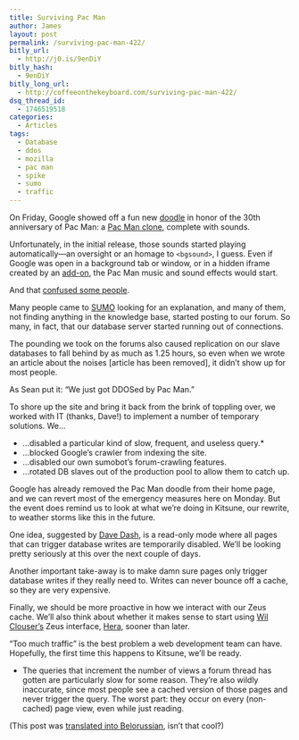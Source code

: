 ```yaml
---
title: Surviving Pac Man
author: James
layout: post
permalink: /surviving-pac-man-422/
bitly_url:
  - http://j0.is/9enDiY
bitly_hash:
  - 9enDiY
bitly_long_url:
  - http://coffeeonthekeyboard.com/surviving-pac-man-422/
dsq_thread_id:
  - 1746519518
categories:
  - Articles
tags:
  - Database
  - ddos
  - mozilla
  - pac man
  - spike
  - sumo
  - traffic
---
```

On Friday, Google showed off a fun new [doodle][1] in honor of the 30th anniversary of Pac Man: a [Pac Man clone][2], complete with sounds.

Unfortunately, in the initial release, those sounds started playing automatically—an oversight or an homage to `<bgsound>`, I guess. Even if Google was open in a background tab or window, or in a hidden iframe created by an [add-on][3], the Pac Man music and sound effects would start.

And that [confused some people][4].

Many people came to [SUMO][5] looking for an explanation, and many of them, not finding anything in the knowledge base, started posting to our forum. So many, in fact, that our database server started running out of connections.

The pounding we took on the forums also caused replication on our slave databases to fall behind by as much as 1.25 hours, so even when we wrote an article about the noises [article has been removed], it didn&#8217;t show up for most people.

As Sean put it: &#8220;We just got DDOSed by Pac Man.&#8221;

To shore up the site and bring it back from the brink of toppling over, we worked with IT (thanks, Dave!) to implement a number of temporary solutions. We&#8230;

  * &#8230;disabled a particular kind of slow, frequent, and useless query.*
  * &#8230;blocked Google&#8217;s crawler from indexing the site.
  * &#8230;disabled our own sumobot&#8217;s forum-crawling features.
  * &#8230;rotated DB slaves out of the production pool to allow them to catch up.

Google has already removed the Pac Man doodle from their home page, and we can revert most of the emergency measures here on Monday. But the event does remind us to look at what we&#8217;re doing in Kitsune, our rewrite, to weather storms like this in the future.

One idea, suggested by [Dave Dash][6], is a read-only mode where all pages that can trigger database writes are temporarily disabled. We&#8217;ll be looking pretty seriously at this over the next couple of days.

Another important take-away is to make damn sure pages only trigger database writes if they really need to. Writes can never bounce off a cache, so they are very expensive.

Finally, we should be more proactive in how we interact with our Zeus cache. We&#8217;ll also think about whether it makes sense to start using [Wil Clouser&#8217;s][7] Zeus interface, [Hera][8], sooner than later.

&#8220;Too much traffic&#8221; is the best problem a web development team can have. Hopefully, the first time this happens to Kitsune, we&#8217;ll be ready.

* The queries that increment the number of views a forum thread has gotten are particularly slow for some reason. They&#8217;re also wildly inaccurate, since most people see a cached version of those pages and never trigger the query. The worst part: they occur on every (non-cached) page view, even while just reading.

(This post was [translated into Belorussian][9], isn&#8217;t that cool?)

 [1]: http://www.google.com/logos/
 [2]: http://www.google.com/pacman/
 [3]: https://addons.mozilla.org/en-US/firefox/addon/2207/
 [4]: http://support.mozilla.com/en-US/forum/1/678028
 [5]: http://support.mozilla.com/
 [6]: http://davedash.com/
 [7]: http://micropipes.com/blog/
 [8]: http://github.com/clouserw/hera
 [9]: http://pc.de/pages/surviving-pac-man-be